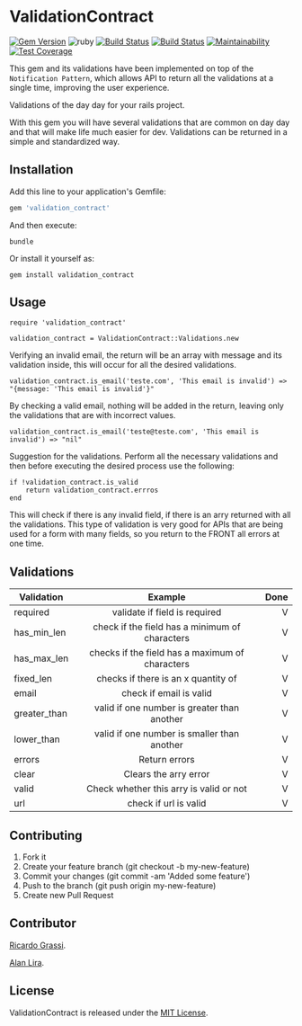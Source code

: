 # ValidationContract
[![Gem Version](https://badge.fury.io/rb/validation_contract.svg)](https://rubygems.org/gems/validation_contract)
![ruby](https://img.shields.io/badge/Ruby-2.4.2-green.svg)
[![Build Status](https://travis-ci.org/grassiricardo/validation_contract.svg?branch=master)](https://travis-ci.org/grassiricardo/validation_contract)
[![Build Status](https://app.codeship.com/projects/97a495a0-8bf9-0135-191d-3e39845176c6/status?branch=master)](https://app.codeship.com/projects/97a495a0-8bf9-0135-191d-3e39845176c6)
[![Maintainability](https://api.codeclimate.com/v1/badges/a9099988656b3a478a93/maintainability)](https://codeclimate.com/github/grassiricardo/validation_contract/maintainability)
[![Test Coverage](https://api.codeclimate.com/v1/badges/a9099988656b3a478a93/test_coverage)](https://codeclimate.com/github/grassiricardo/validation_contract/test_coverage)

This gem and its validations have been implemented on top of the ```Notification Pattern```, which allows API to return all the validations at a single time, improving the user experience.

Validations of the day day for your rails project.

With this gem you will have several validations that are common on day day and that will make life much easier for dev. Validations can be returned in a simple and standardized way.

## Installation

Add this line to your application's Gemfile:

```ruby
gem 'validation_contract'
```

And then execute:

    bundle

Or install it yourself as:

    gem install validation_contract

## Usage

    require 'validation_contract'

    validation_contract = ValidationContract::Validations.new

Verifying an invalid email, the return will be an array with message and its validation inside, this will occur for all the desired validations.

    validation_contract.is_email('teste.com', 'This email is invalid') => "{message: 'This email is invalid'}"

By checking a valid email, nothing will be added in the return, leaving only the validations that are with incorrect values.

    validation_contract.is_email('teste@teste.com', 'This email is invalid') => "nil"

Suggestion for the validations. Perform all the necessary validations and then before executing the desired process use the following:

    if !validation_contract.is_valid
        return validation_contract.errros
    end

This will check if there is any invalid field, if there is an arry returned with all the validations. This type of validation is very good for APIs that are being used for a form with many fields, so you return to the FRONT all errors at one time.

## Validations

| Validation      | Example                                             | Done  |
| -------------   |:---------------------------------------------------:| -----:|
| required        | validate if field is required                       |   V   |
| has_min_len     | check if the field has a minimum of characters      |   V   |
| has_max_len     | checks if the field has a maximum of characters     |   V   |
| fixed_len       | checks if there is an x quantity of                 |   V   |
| email           | check if email is valid                             |   V   |
| greater_than    | valid if one number is greater than another         |   V   |
| lower_than      | valid if one number is smaller than another         |   V   |
| errors          | Return errors                                       |   V   |
| clear           | Clears the arry error                               |   V   |
| valid           | Check whether this arry is valid or not             |   V   |
| url             | check if url is valid                               |   V   |

## Contributing

1. Fork it
2. Create your feature branch (git checkout -b my-new-feature)
3. Commit your changes (git commit -am 'Added some feature')
4. Push to the branch (git push origin my-new-feature)
5. Create new Pull Request

## Contributor

[Ricardo Grassi](https://github.com/grassiricardo).

[Alan Lira](https://github.com/lira92).

## License

ValidationContract is released under the [MIT License](http://www.opensource.org/licenses/MIT).
